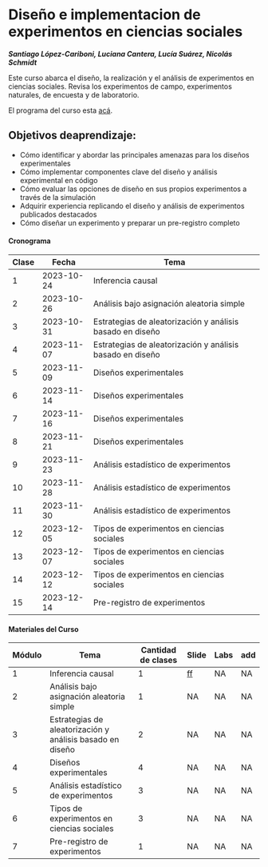 
<!-- README.md is generated from README.Rmd. Please edit that file -->

# Diseño e implementacion de experimentos en ciencias sociales

***Santiago López-Cariboni, Luciana Cantera, Lucía Suárez, Nicolás
Schmidt***

<!-- badges: start -->
<!-- badges: end -->

Este curso abarca el diseño, la realización y el análisis de
experimentos en ciencias sociales. Revisa los experimentos de campo,
experimentos naturales, de encuesta y de laboratorio.

El programa del curso esta
[acá](https://github.com/Nicolas-Schmidt/CursoExperimentos/blob/master/Programa/Programa2023.pdf).

## Objetivos deaprendizaje:

- Cómo identificar y abordar las principales amenazas para los diseños
  experimentales
- Cómo implementar componentes clave del diseño y análisis experimental
  en código
- Cómo evaluar las opciones de diseño en sus propios experimentos a
  través de la simulación
- Adquirir experiencia replicando el diseño y análisis de experimentos
  publicados destacados
- Cómo diseñar un experimento y preparar un pre-registro completo

#### Cronograma

| Clase | Fecha      | Tema                                                      |
|-------|------------|-----------------------------------------------------------|
| 1     | 2023-10-24 | Inferencia causal                                         |
| 2     | 2023-10-26 | Análisis bajo asignación aleatoria simple                 |
| 3     | 2023-10-31 | Estrategias de aleatorización y análisis basado en diseño |
| 4     | 2023-11-07 | Estrategias de aleatorización y análisis basado en diseño |
| 5     | 2023-11-09 | Diseños experimentales                                    |
| 6     | 2023-11-14 | Diseños experimentales                                    |
| 7     | 2023-11-16 | Diseños experimentales                                    |
| 8     | 2023-11-21 | Diseños experimentales                                    |
| 9     | 2023-11-23 | Análisis estadístico de experimentos                      |
| 10    | 2023-11-28 | Análisis estadístico de experimentos                      |
| 11    | 2023-11-30 | Análisis estadístico de experimentos                      |
| 12    | 2023-12-05 | Tipos de experimentos en ciencias sociales                |
| 13    | 2023-12-07 | Tipos de experimentos en ciencias sociales                |
| 14    | 2023-12-12 | Tipos de experimentos en ciencias sociales                |
| 15    | 2023-12-14 | Pre-registro de experimentos                              |

#### Materiales del Curso

| Módulo | Tema                                                      | Cantidad de clases | Slide                                                                                            | Labs | add |
|--------|-----------------------------------------------------------|--------------------|--------------------------------------------------------------------------------------------------|------|-----|
| 1      | Inferencia causal                                         | 1                  | [ff](https://github.com/Nicolas-Schmidt/CursoExperimentos/blob/master/Programa/Programa2023.pdf) | NA   | NA  |
| 2      | Análisis bajo asignación aleatoria simple                 | 1                  | NA                                                                                               | NA   | NA  |
| 3      | Estrategias de aleatorización y análisis basado en diseño | 2                  | NA                                                                                               | NA   | NA  |
| 4      | Diseños experimentales                                    | 4                  | NA                                                                                               | NA   | NA  |
| 5      | Análisis estadístico de experimentos                      | 3                  | NA                                                                                               | NA   | NA  |
| 6      | Tipos de experimentos en ciencias sociales                | 3                  | NA                                                                                               | NA   | NA  |
| 7      | Pre-registro de experimentos                              | 1                  | NA                                                                                               | NA   | NA  |
